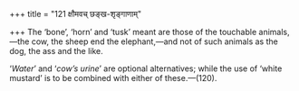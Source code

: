 +++
title = "121 क्षौमवच् छङ्ख-शृङ्गाणाम्"

+++
The ‘bone’, ‘horn’ and ‘tusk’ meant are those of the touchable
animals,—the cow, the sheep end the elephant,—and not of such animals as
the dog, the ass and the like.

‘*Water*’ and ‘*cow’s urine*’ are optional alternatives; while the use
of ‘white mustard’ is to be combined with either of these.—(120).


